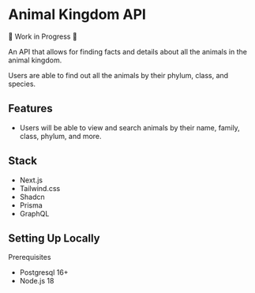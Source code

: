 # Animal Kingdom API
🚧 Work in Progress 🚧

An API that allows for finding facts and details about all the animals
in the animal kingdom.

Users are able to find out all the animals by their phylum, class, and species. 

## Features
- Users will be able to view and search animals by their name, family, class, phylum, and more.

## Stack
- Next.js
- Tailwind.css
- Shadcn
- Prisma
- GraphQL

## Setting Up Locally

Prerequisites
- Postgresql 16+
- Node.js 18


[//]: # (To seed database:)
[//]: # (npx ts-node ./prisma/seed.ts)

